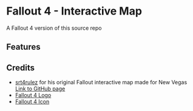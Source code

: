 # Fallout 4 - Interactive Map

A Fallout 4 version of this source repo

## Features

## Credits
- [srt4rulez](https://github.com/srt4rulez) for his original Fallout interactive map made for New Vegas [Link to GitHub page](https://github.com/srt4rulez/fallout-new-vegas-interactive-map)
- [Fallout 4 Logo](https://www.steamgriddb.com/logo/19566)
- [Fallout 4 Icon](https://www.steamgriddb.com/icon/3422)
